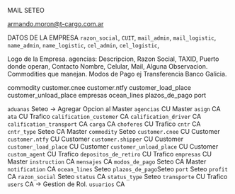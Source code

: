 MAIL SETEO

armando.moron@t-cargo.com.ar

DATOS DE LA EMPRESA
`razon_social`, 
`CUIT`, 
`mail_admin`, 
`mail_logistic`, 
`name_admin`, 
`name_logistic`, 
`cel_admin`, 
`cel_logistic`, 

Logo de la Empresa. 
agencias: Descripcion, Razon Social, TAXID, Puerto donde operan, Contacto Nombre, Celular, Mail, Alguna Observacion. 
Commodities que manejan. 
Modos de Pago ej Transferencia Banco Galicia. 

commodity
customer.cnee
customer.ntfy
customer_load_place
customer_unload_place
empresas
ocean_lines
plazos_de_pago
port

`aduanas` Seteo -> Agregar Opcion al Master
`agencias` CU Master 
`asign` CA
`ata` CU Trafico 
`calification_customer` CA
`calification_driver` CA
`calification_transport` CA
`carga` CA
`choferes` CU Trafico
`cntr` CA
`cntr_type` Seteo CA Master
`commodity` Seteo 
`customer.cnee` CU Customer
`customer.ntfy` CU Customer
`customer.shipper` CU Customer
`customer_load_place` CU Customer
`customer_unload_place` CU Customer
`custom_agent` CU Trafico
`depositos_de_retiro` CU Trafico
`empresas` CU Master 
`instruction` CA
`mensajes` CA
`modos_de_pago` Seteo CA Master
`notification` CA
`ocean_lines` Seteo
`plazos_de_pago`Seteo
`port` Seteo
`profit` CA
`razon_social` Seteo
`status` CA
`status_type` Seteo
`transporte` CU Trafico
`users` CA -> Gestion de Rol.
`usuarios` CA
